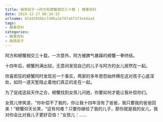 ```yaml
---
title: 搞笑段子->阿方和螃蟹相交三十载 | 糗事百科
date: 2019-12-27 06:34:15
urlname: 01d43958bcfd9ba3e797a6f3f3e44aa4
tags: 
- 糗事百科
categories:
- 糗事百科
- 搞笑段子
---
```

阿方和螃蟹相交三十载，一次意外，阿方被脾气暴躁的螃蟹一拳终结。

十四年后，螃蟹刑满出狱，无意间发现自己的儿子与阿方的女儿居然在一起。

欣喜若狂的螃蟹同时发现另一个事实，两家的多年恩怨始终横在这对孩子心底深处，如同一道天堑阻止着他们真正的走在一起。

为了促成这段天作之合，螃蟹找到女孩儿问她，你要如何才能让我补偿你们。

女孩儿惨笑道，“你补偿不了我的，你让我十四年没有了爸爸，我只要我的爸爸回来！”螃蟹仰天长笑，“这有何难？只要你嫁给了我的儿子，那你就是我的女儿，我对你会比对我儿子更好百倍！”女孩儿：……


